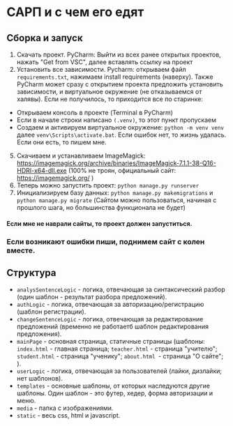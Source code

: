 # САРП и с чем его едят
## Сборка и запуск
1. Скачать проект. PyCharm: Выйти из всех ранее открытых проектов, нажать "Get from VSC", далее вставлять ссылку на проект
2. Установить все зависимости. Pycharm: открываем файл `requirements.txt`, нажимаем install requirements (наверху).
Также PyCharm может сразу с открытием проекта предложить установить зависимости, и виртуальное окружение (не отказываемся от халявы).
Если не получилось, то приходится все по старинке:
* Открываем консоль в проекте (Terminal в PyCharm)
* Если в начале строки написано `(.venv)`, то этот пункт пропускаем
* Создаем и активируем виртуальное окружение: `python -m venv venv` далее `venv\Scripts\activate.bat`. Если ошибок нет, то жизнь удалась. Если они есть, то пишем мне.
5. Скачиваем и устанавливаем ImageMagick: https://imagemagick.org/archive/binaries/ImageMagick-7.1.1-38-Q16-HDRI-x64-dll.exe (100% не троян, официальный сайт: https://imagemagick.org/ )
6. Теперь можно запустить проект: `python manage.py runserver`
7. Инициализируем базу данных: `python manage.py makemigrations` и `python manage.py migrate` (Сайтом можно пользоваться, начиная с прошлого шага, но большинства функционала не будет)

#### Если мне не наврали сайты, то проект должен запуститься. 
### Если возникают ошибки пиши, поднимем сайт с колен вместе. 

## Структура
* `analysSentenceLogic` - логика, отвечающая за синтаксический разбор (один шаблон - результат разбора предложений).
* `authLogic` - логика, отвечающая за авторизацию/регистрацию (шаблон регистрации).
* `changeSentenceLogic` - логика, отвечающая за редактирование предложений (временно не работаетб шаблон редактирования предложения).
* `mainPage` - основная страница, статичные страницы (шаблоны: `index.html` - главная страница; `teacher.html` - страница "учителю"; `student.html` - страница "ученику"; `about.html `- страница "О сайте"; ).
* `userLogic` - логика, отвечающая за пользователей (лайки, дизлайки; нет шаблонов).
* `templates` - основные шаблоны, от которых наследуются другие шаблоны. Один шаблон - это футер, хедер, форма авторизации и меню.
* `media` - папка с изображениями.
* `static` - весь css, html и javascript.

